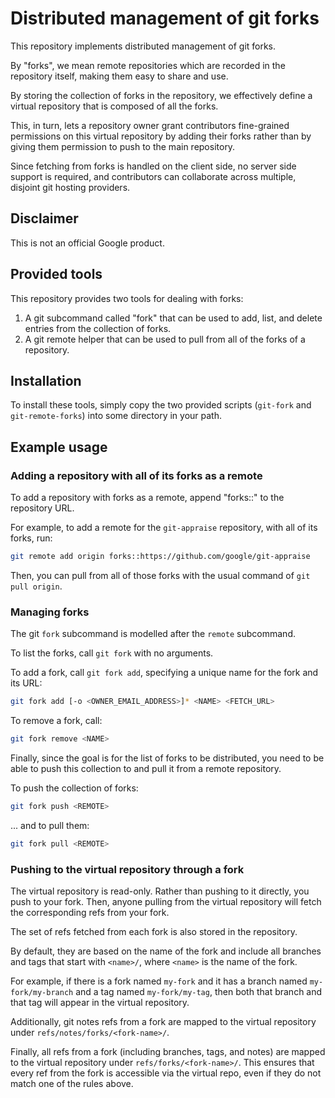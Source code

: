 # Distributed management of git forks

This repository implements distributed management of git forks.

By "forks", we mean remote repositories which are recorded in the
repository itself, making them easy to share and use.

By storing the collection of forks in the repository, we effectively
define a virtual repository that is composed of all the forks.

This, in turn, lets a repository owner grant contributors fine-grained
permissions on this virtual repository by adding their forks rather
than by giving them permission to push to the main repository.

Since fetching from forks is handled on the client side, no server
side support is required, and contributors can collaborate across
multiple, disjoint git hosting providers.

## Disclaimer

This is not an official Google product.

## Provided tools

This repository provides two tools for dealing with forks:

1. A git subcommand called "fork" that can be used to add, list,
   and delete entries from the collection of forks.
2. A git remote helper that can be used to pull from all of the
   forks of a repository.

## Installation

To install these tools, simply copy the two provided scripts
(`git-fork` and `git-remote-forks`) into some directory in your path.

## Example usage

### Adding a repository with all of its forks as a remote

To add a repository with forks as a remote, append "forks::" to the
repository URL.

For example, to add a remote for the `git-appraise` repository, with
all of its forks, run:

```sh
git remote add origin forks::https://github.com/google/git-appraise
```

Then, you can pull from all of those forks with the usual
command of `git pull origin`.

### Managing forks

The git `fork` subcommand is modelled after the `remote` subcommand.

To list the forks, call `git fork` with no arguments.

To add a fork, call `git fork add`, specifying a unique name for 
the fork and its URL:

```sh
git fork add [-o <OWNER_EMAIL_ADDRESS>]* <NAME> <FETCH_URL>
```

To remove a fork, call:

```sh
git fork remove <NAME>
```

Finally, since the goal is for the list of forks to be distributed,
you need to be able to push this collection to and pull it from a
remote repository.

To push the collection of forks:

```sh
git fork push <REMOTE>
```

... and to pull them:

```sh
git fork pull <REMOTE>
```

### Pushing to the virtual repository through a fork

The virtual repository is read-only. Rather than pushing to it directly,
you push to your fork. Then, anyone pulling from the virtual repository
will fetch the corresponding refs from your fork.

The set of refs fetched from each fork is also stored in the repository.

By default, they are based on the name of the fork and include all branches
and tags that start with `<name>/`, where `<name>` is the name of the fork.

For example, if there is a fork named `my-fork` and it has a branch named
`my-fork/my-branch` and a tag named `my-fork/my-tag`, then both that branch
and that tag will appear in the virtual repository.

Additionally, git notes refs from a fork are mapped to the virtual
repository under `refs/notes/forks/<fork-name>/`.

Finally, all refs from a fork (including branches, tags, and notes)
are mapped to the virtual repository under `refs/forks/<fork-name>/`.
This ensures that every ref from the fork is accessible via the
virtual repo, even if they do not match one of the rules above.
